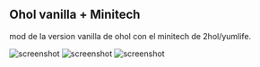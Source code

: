 ## Ohol vanilla + Minitech
mod de la version vanilla de ohol con el minitech de 2hol/yumlife. 

![screenshot](https://i.ibb.co/X2wyHRr/screen00008.png)
![screenshot](https://i.ibb.co/GPbfKH4/screen00012.png)
![screenshot](https://i.ibb.co/ckWV34W/screen00051.png)

